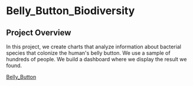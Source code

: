 # Belly_Button_Biodiversity
## Project Overview
In this project, we create charts that analyze information about bacterial species that colonize the human's belly button. We use a sample of hundreds of people. We build a dashboard where we display the result we found.

[Belly_Button](https://daniellamuhire.github.io/Belly_Button_Biodiversity/)

